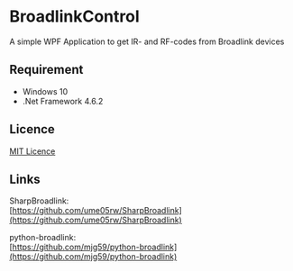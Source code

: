 # BroadlinkControl
A simple WPF Application to get IR- and RF-codes from Broadlink devices

## Requirement
- Windows 10
- .Net Framework 4.6.2

## Licence
[MIT Licence](https://github.com/PainElemental/BroadlinkControl/blob/master/LICENSE)

## Links
SharpBroadlink:  
[https://github.com/ume05rw/SharpBroadlink](https://github.com/ume05rw/SharpBroadlink)  

python-broadlink:  
[https://github.com/mjg59/python-broadlink](https://github.com/mjg59/python-broadlink)  
